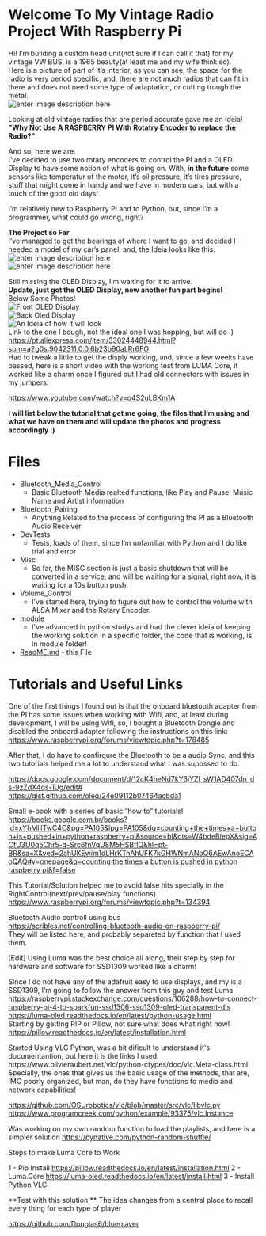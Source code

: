 <h1 id="welcome-to-my-vintage-radio-project-with-raspberry-pi">Welcome To My Vintage Radio Project With Raspberry Pi</h1>
<p>Hi! I’m building a custom head unit(not sure if I can call it that) for my vintage VW BUS, is a 1965 beauty(at least me and my wife think so).<br>
Here is a picture of part of it’s interior, as you can see, the space for the radio is very period specific, and, there are not much radios that can fit in there and does not need some type of adaptation, or cutting trough the metal.<br>
<img src="https://github.com/Khamull/Vintage_Radio/blob/master/mediafiles/Wallpaper.jpg?raw=true" alt="enter image description here"></p>

<p>Looking at old vintage radios that are period accurate gave me an Ideia!<br>
<strong>"Why Not Use A RASPBERRY PI With Rotatry Encoder to replace the Radio?"</strong></p>
<p>And so, here we are.<br>
I’ve decided to use two rotary encoders to control the PI and a OLED Display to have some notion of what is going on. With, <strong>in the future</strong> some sensors like temperatur of the motor, it’s oil pressure, it’s tires pressure, stuff that might come in handy and we have in modern cars, but with a touch of the good old days!</p>
<p>I’m relatively new to Raspberry Pi and to Python, but, since I’m a programmer, what could go wrong, right?</p>
<p><strong>The Project so Far</strong><br>
I’ve managed to get the bearings of where I want to go, and decided I needed a model of my car’s panel, and, the Ideia looks like this:<br>
<img src="https://github.com/Khamull/Vintage_Radio/blob/master/mediafiles/20200122_011818.jpg?raw=true" alt="enter image description here"><br>
<img src="https://github.com/Khamull/Vintage_Radio/blob/master/mediafiles/20200122_011825.jpg?raw=true" alt="enter image description here"><br>

Still missing the OLED Display, I’m waiting for it to arrive.<br>
<strong>Update, just got the OLED Display, now another fun part begins!</strong><br>
Below Some Photos!<br>
<img src="https://github.com/Khamull/Vintage_Radio/blob/master/mediafiles/20200303_161011.jpg?raw=true" alt="Front OLED Display"><br>
<img src="https://github.com/Khamull/Vintage_Radio/blob/master/mediafiles/20200303_161328.jpg?raw=true" alt="Back Oled Display"><br>
<img src="https://github.com/Khamull/Vintage_Radio/blob/master/mediafiles/20200303_161414.jpg?raw=true" alt="An Ideia of how it will look"><br>
Link to the one I bough, not the ideal one I was hopping, but will do :)<br>
<a href="https://pt.aliexpress.com/item/33024448944.html?spm=a2g0s.9042311.0.0.6b23b90aLRr6FO">https://pt.aliexpress.com/item/33024448944.html?spm=a2g0s.9042311.0.0.6b23b90aLRr6FO</a><br>
Had to tweak a little to get the disply working, and, since a few weeks have passed, here is a short video with the working test from LUMA Core, it worked like a charm once I figured out I had old connectors with issues in my jumpers:</p>
<p><a href="https://www.youtube.com/watch?v=o4S2uLBKm1A">https://www.youtube.com/watch?v=o4S2uLBKm1A</a></p>
<p><strong>I will list below the tutorial that get me going, the files that I’m using and what we have on them and will update the photos and progress accordingly :)</strong></p>
<h1 id="files">Files</h1>
<ul>
<li>Bluetooth_Media_Control
<ul>
<li>Basic Bluetooth Media realted functions, like Play and Pause, Music Name and Artist information</li>
</ul>
</li>
<li>Bluetooth_Pairing
<ul>
<li>Anything Related to the process of configuring the PI as a Bluetooth Audio Receiver</li>
</ul>
</li>
<li>DevTests
<ul>
<li>Tests, loads of them, since I’m unfamiliar with Python and I do like trial and error</li>
</ul>
</li>
<li>Misc
<ul>
<li>So far, the MISC section is just a basic shutdown that will be converted in a service, and will be waiting for a signal, right now, it is waiting for a 10s button push.</li>
</ul>
</li>
<li>Volume_Control
<ul>
<li>I’ve started here, trying to figure out how to control the volume with ALSA Mixer and the Rotary Encoder.</li>
</ul>
</li>
<li>module
<ul>
<li>I've advanced in python studys and had the clever ideia of keeping the working solution in a specific folder, the code that is working, is in module folder!
</ul>
</li>
<li><a href="http://ReadME.md">ReadME.md</a> - this File</li>
</ul>
<h1 id="tutorials-and-useful-links">Tutorials and Useful Links</h1>
<p>One of the first things I found out is that the onboard bluetooth adapter from the PI has some issues when working with Wifi, and, at least during development, I will be using Wifi, so, I bought a Bluetooth Dongle and disabled the onboard adapter following the instructions on this link:<br>
<a href="https://www.raspberrypi.org/forums/viewtopic.php?t=178485">https://www.raspberrypi.org/forums/viewtopic.php?t=178485</a></p>
<p>After that, I do have to confirgure the Bluetooth to be a audio Sync, and this two tutorials helped me a lot to understand what I was supossed to do.</p>
<p><a href="https://docs.google.com/document/d/12cK4heNd7kY3jYZI_sW1AD407dn_ds-9zZdX4qs-TJg/edit#">https://docs.google.com/document/d/12cK4heNd7kY3jYZI_sW1AD407dn_ds-9zZdX4qs-TJg/edit#</a><br>
<a href="https://gist.github.com/oleq/24e09112b07464acbda1">https://gist.github.com/oleq/24e09112b07464acbda1</a></p>
<p>Small e-book with a series of basic “how to” tutorials!<br>
<a href="https://books.google.com.br/books?id=xYhMlilTwC4C&amp;pg=PA105&amp;lpg=PA105&amp;dq=counting+the+times+a+button+is+pushed+in+python+raspberry+pi&amp;source=bl&amp;ots=W4bdeBlepX&amp;sig=ACfU3U0q5Chr5-g-Src6fnVqU8M5HSBflQ&amp;hl=pt-BR&amp;sa=X&amp;ved=2ahUKEwim1dLHrKTnAhUFK7kGHWNmANoQ6AEwAnoECAoQAQ#v=onepage&amp;q=counting%20the%20times%20a%20button%20is%20pushed%20in%20python%20raspberry%20pi&amp;f=false">https://books.google.com.br/books?id=xYhMlilTwC4C&amp;pg=PA105&amp;lpg=PA105&amp;dq=counting+the+times+a+button+is+pushed+in+python+raspberry+pi&amp;source=bl&amp;ots=W4bdeBlepX&amp;sig=ACfU3U0q5Chr5-g-Src6fnVqU8M5HSBflQ&amp;hl=pt-BR&amp;sa=X&amp;ved=2ahUKEwim1dLHrKTnAhUFK7kGHWNmANoQ6AEwAnoECAoQAQ#v=onepage&amp;q=counting the times a button is pushed in python raspberry pi&amp;f=false</a></p>
<p>This Tutorial/Solution helped me to avoid false hits specially in the RightControl(next/prev/pause/play functions)<br>
<a href="https://www.raspberrypi.org/forums/viewtopic.php?t=134394">https://www.raspberrypi.org/forums/viewtopic.php?t=134394</a></p>
<p>Bluetooth Audio controll using bus<br>
<a href="https://scribles.net/controlling-bluetooth-audio-on-raspberry-pi/">https://scribles.net/controlling-bluetooth-audio-on-raspberry-pi/</a><br>
They will be listed here, and probably separeted by function that I used them.</p>
<p>[Edit] Using Luma was the best choice all along, their step by step for hardware and software for SSD1309 worked like a charm!</p>
<p>Since I do not have any of the adafruit easy to use displays, and my is a SSD1309, I’m going to follow the answer from this guy and test Luma<br>
<a href="https://raspberrypi.stackexchange.com/questions/106288/how-to-connect-raspberry-pi-4-to-sparkfun-ssd1306-ssd1309-oled-transparent-dis">https://raspberrypi.stackexchange.com/questions/106288/how-to-connect-raspberry-pi-4-to-sparkfun-ssd1306-ssd1309-oled-transparent-dis</a><br>
<a href="https://luma-oled.readthedocs.io/en/latest/python-usage.html">https://luma-oled.readthedocs.io/en/latest/python-usage.html</a><br>
Starting by getting PIP or Pillow, not sure what does what right now!<br>
<a href="https://pillow.readthedocs.io/en/latest/installation.html">https://pillow.readthedocs.io/en/latest/installation.html</a></p>
Started Using VLC Python, was a bit dificult to understand it's documentantion, but here it is the links I used:
https://www.olivieraubert.net/vlc/python-ctypes/doc/vlc.Meta-class.html
Specially, the ones that gives us the basic usage of the methods, that are, IMO poorly organized, but man, do they have functions to media and network capabilities! 

https://github.com/OSUrobotics/vlc/blob/master/src/vlc/libvlc.py
https://www.programcreek.com/python/example/93375/vlc.Instance

Was working on my own random function to load the playlists, and here is a simpler solution
https://pynative.com/python-random-shuffle/

Steps to make Luma Core to Work

1 - Pip Install
https://pillow.readthedocs.io/en/latest/installation.html
2 - Luma.Core
https://luma-oled.readthedocs.io/en/latest/install.html
3 - Install Python VLC

**Test with this solution ** The idea changes from a central place to recall every thing for each type of player

https://github.com/Douglas6/blueplayer


<!--stackedit_data:
eyJkaXNjdXNzaW9ucyI6eyIwZzVaVHp5ck9WT204c0ZVIjp7In
RleHQiOiJlbnRlciBpbWFnZSBkZXNjcmlwdGlvbiBoZXJlIiwi
c3RhcnQiOjUxMCwiZW5kIjo1MTB9fSwiY29tbWVudHMiOnsiYT
daMkpnOFJkWTdVSTdpRiI6eyJkaXNjdXNzaW9uSWQiOiIwZzVa
VHp5ck9WT204c0ZVIiwic3ViIjoiZ2g6NTc3ODQwNCIsInRleH
QiOiJEYXNoIFZpZXcgb24gYSBDb2xkIERheSBXaXRoIGEgRGlu
byIsImNyZWF0ZWQiOjE1OTIzMzIwNDYyNTF9fSwiaGlzdG9yeS
I6WzE5MjEzNzc5MzUsMTgyNDIyOTM3Nyw2MjA3MzE2NzddfQ==

-->
